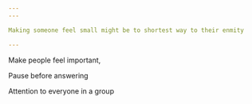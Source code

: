 ```yaml
---
---

Making someone feel small might be to shortest way to their enmity

---
```


Make people feel important, 

Pause before answering 

Attention to everyone in a group
